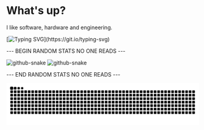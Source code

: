 <h1 align="left">What's up?</h1>

I like software, hardware and engineering.

[![Typing SVG](https://readme-typing-svg.herokuapp.com?size=30&width=1000&color=2FBE8F&lines=If+you+don't+use+linux%2C+we+can't+be+friends.;Distro+doesen't+matter%2C+linux+is+linux!;If+you+read+this%2C+go+touch+some+grass!)](https://git.io/typing-svg)

--- BEGIN RANDOM STATS NO ONE READS ---

<picture>
  <source media="(prefers-color-scheme: dark)" srcset="https://github-readme-stats.vercel.app/api?username=turtle-key&theme=dark&show_icons=true&v" />
  <source media="(prefers-color-scheme: light)" srcset="https://github-readme-stats.vercel.app/api?username=turtle-key&theme=default&show_icons=true&v" />
  <img alt="github-snake" src="https://github-readme-stats.vercel.app/api?username=turtle-key&theme=default&show_icons=true&v" />
</picture>

<picture>
  <source media="(prefers-color-scheme: dark)" srcset="https://github-readme-stats.vercel.app/api/top-langs/?username=turtle-key&theme=dark&layout=compact&card_width=466" />
  <source media="(prefers-color-scheme: light)" srcset="https://github-readme-stats.vercel.app/api/top-langs/?username=turtle-key&theme=default&layout=compact&card_width=466" />
  <img alt="github-snake" src="https://github-readme-stats.vercel.app/api/top-langs/?username=turtle-key&theme=default&layout=compact&card_width=466" />
</picture>

--- END RANDOM STATS NO ONE READS ---

<picture>
  <source media="(prefers-color-scheme: dark)" srcset="https://github.com/turtle-key/turtle-key/raw/snk/github-snake-dark.svg" />
  <source media="(prefers-color-scheme: light)" srcset="https://github.com/turtle-key/turtle-key/raw/snk/github-snake.svg" />
  <img alt="github-snake" src="https://github.com/turtle-key/turtle-key/raw/snk/github-snake.svg" />
</picture>
